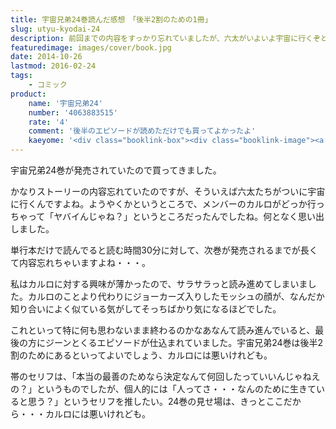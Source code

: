 ```yaml
---
title: 宇宙兄弟24巻読んだ感想　「後半2割のための1冊」
slug: utyu-kyodai-24
description: 前回までの内容をすっかり忘れていましたが、六太がいよいよ宇宙に行くぞというタイミングで、メンバーのカルロがいなくなったところから始まります。読んでみて、この24巻の見せ場はカルロの話が終わった後半2割に凝縮されていると思いました。
featuredimage: images/cover/book.jpg
date: 2014-10-26
lastmod: 2016-02-24
tags: 
    - コミック
product:
    name: '宇宙兄弟24'
    number: '4063883515'
    rate: '4'
    comment: '後半のエピソードが読めただけでも買ってよかったよ'
    kaeyome: '<div class="booklink-box"><div class="booklink-image"><a href="https://www.amazon.co.jp/exec/obidos/asin/4063883515/illusionspace-22/" rel="nofollow" target="_blank"><img src="https://ecx.images-amazon.com/images/I/61UN%2BOSffyL._SL160_.jpg" style="border: none;" /></a></div><div class="booklink-info"><div class="booklink-name"><a href="https://www.amazon.co.jp/exec/obidos/asin/4063883515/illusionspace-22/" rel="nofollow" target="_blank">宇宙兄弟(24) (モーニング KC)</a><div class="booklink-powered-date">posted with <a href="https://yomereba.com" rel="nofollow" target="_blank">ヨメレバ</a></div></div><div class="booklink-detail">小山 宙哉 講談社 2014-09-22    </div><div class="booklink-link2"><div class="shoplinkamazon"><a href="https://www.amazon.co.jp/exec/obidos/asin/4063883515/illusionspace-22/" rel="nofollow" target="_blank" title="アマゾン" >Amazon</a></div><div class="shoplinkkindle"><a href="https://www.amazon.co.jp/exec/obidos/ASIN/B00MP30YZ6/illusionspace-22/" rel="nofollow" target="_blank" >Kindle</a></div><div class="shoplinkrakuten"><a href="https://hb.afl.rakuten.co.jp/hgc/11acbc01.369b1bf6.11acbc02.cabf9fe9/?pc=http%3A%2F%2Fbooks.rakuten.co.jp%2Frb%2F12866072%2F%3Fscid%3Daf_ich_link_urltxt%26m%3Dhttp%3A%2F%2Fm.rakuten.co.jp%2Fev%2Fbook%2F" rel="nofollow" target="_blank" title="楽天ブックス" >楽天ブックス</a></div>                  	  	  	  	</div></div><div class="booklink-footer"></div></div>'
---
```


宇宙兄弟24巻が発売されていたので買ってきました。

かなりストーリーの内容忘れていたのですが、そういえば六太たちがついに宇宙に行くんですよね。ようやくかというところで、メンバーのカルロがどっか行っちゃって「ヤバイんじゃね？」というところだったんでしたね。何となく思い出しました。

単行本だけで読んでると読む時間30分に対して、次巻が発売されるまでが長くて内容忘れちゃいますよね・・・。

私はカルロに対する興味が薄かったので、サラサラっと読み進めてしまいました。カルロのことより代わりにジョーカーズ入りしたモッシュの顔が、なんだか知り合いによく似ている気がしてそっちばかり気になるほどでした。

これといって特に何も思わないまま終わるのかなあなんて読み進んでいると、最後の方にジーンとくるエピソードが仕込まれていました。宇宙兄弟24巻は後半2割のためにあるといってよいでしょう、カルロには悪いけれども。

帯のセリフは、「本当の最善のためなら決定なんて何回したっていいんじゃねえの？」というものでしたが、個人的には「人ってさ・・・なんのために生きていると思う？」というセリフを推したい。24巻の見せ場は、きっとここだから・・・カルロには悪いけれども。
